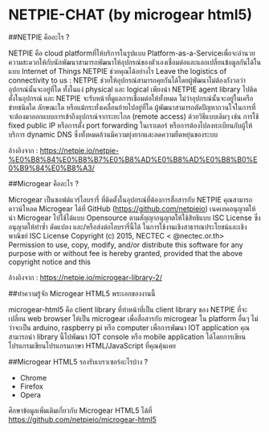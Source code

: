 # NETPIE-CHAT (by microgear html5)

##NETPIE คืออะไร ?

NETPIE คือ cloud platformที่ให้บริการในรูปแบบ Platform-as-a-Serviceเพื่อจะอำนวยความสะดวกให้กับนักพัฒนาสามารถพัฒนาให้อุปกรณ์ของตัวเองเชื่อมต่อและแลกเปลี่ยนข้อมูลกันได้ในแบบ Internet of Things NETPIE ช่วยคุณได้อย่างไร Leave the logistics of connectivity to us : NETPIE ช่วยให้อุปกรณ์สามารถคุยกันได้โดยผู้พัฒนาไม่ต้องกังวลว่า อุปกรณ์นั้นจะอยู่ที่ใด ทั้งในแง่ physical และ logical เพียงนำ NETPIE agent library ไปติดตั้งในอุปกรณ์ และ NETPIE จะรับหน้าที่ดูแลการเชื่อมต่อให้ทั้งหมด ไม่ว่าอุปกรณ์นั้นจะอยู่ในเครือข่ายชนิดใด ลักษณะใด หรือแม้กระทั่งเคลื่อนย้ายไปอยู่ที่ใด ผู้พัฒนาสามารถตัดปัญหากวนใจในการที่จะต้องมาออกแบบการเข้าถึงอุปกรณ์จากระยะไกล (remote access) ด้วยวิธีแบบเดิมๆ เช่น การใช้ fixed public IP หรือการตั้ง port forwarding ในเราเตอร์ หรือการต้องไปลงทะเบียนกับผู้ให้บริการ dynamic DNS ซึ่งทั้งหมดล้วนมีความยุ่งยากและลดความยืดหยุ่นของระบบ

อ้างอิงจาก : https://netpie.io/netpie-%E0%B8%84%E0%B8%B7%E0%B8%AD%E0%B8%AD%E0%B8%B0%E0%B9%84%E0%B8%A3/

##Microgear คืออะไร ?

Microgear เป็นซอฟต์แวร์ไลบรารี่ ที่ติดตั้งในอุปกรณ์ที่ต้องการสื่อสารกับ NETPIE คุณสามารถดาวน์โหลด Microgear ได้ที่ GitHub (https://github.com/netpieio) เนคเทคอนุญาตให้นำ Microgear ไปใช้ได้แบบ Opensource ตามสัญญาอนุญาตให้ใช้สิทธิแบบ ISC License ซึ่งอนุญาตให้ทำซ้ำ ดัดแปลง และ/หรือส่งต่อไลบรารี่นี้ได้ ในการใช้งานเชิงสาธารณประโยชน์และเชิงพาณิชย์ ISC License Copyright (c) 2015, NECTEC < @nectec.or.th> Permission to use, copy, modify, and/or distribute this software for any purpose with or without fee is hereby granted, provided that the above copyright notice and this

อ้างอิงจาก : https://netpie.io/microgear-library-2/

##ทำความรู้จัก Microgear HTML5 พระเอกของงานนี้

microgear-html5 คือ client library ที่ทำหน้าที่เป็น client library ของ NETPIE ที่จะเปลี่ยน web browser ให้เป็น microgear เพื่อสื่อสารกับ microgear ใน platform อื่นๆ ไม่ว่าจะเป็น arduino, raspberry pi หรือ computer เพื่อการพัฒนา IOT application คุณสามารถนำ library นี้ไปพัฒนา IOT console หรือ mobile application ได้โดยการเขียนโปรแกรมเขียนโปรแกรมภาษา HTML/JavaScript ที่คุณคุ้นเคย

##Microgear HTML5 รองรับเบราเซอร์อะไรบ้าง ?
- Chrome
- Firefox
- Opera

ศึกษาข้อมูลเพิ่มเติมเกี่ยวกับ Microgear HTML5 ได้ที่
https://github.com/netpieio/microgear-html5